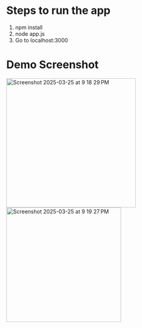 # Steps to run the app
1. npm install
2. node app.js
3. Go to localhost:3000

# Demo Screenshot
<img width="341" alt="Screenshot 2025-03-25 at 9 18 29 PM" src="https://github.com/user-attachments/assets/8769988f-b068-44a0-b27e-3c522fe8d4e3" />
<img width="302" alt="Screenshot 2025-03-25 at 9 19 27 PM" src="https://github.com/user-attachments/assets/477c3635-bc3d-4104-b25e-fbed12d800c8" />
